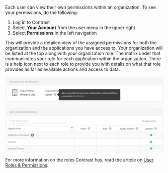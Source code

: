 <!--
title: "Your Permissions"
description: "Overview of user permissions"
tags: "user permissions manage account"
-->

Each user can view their own permissions within an organization. To see your permissions, do the following:

1. Log in to Contrast
2. Select **Your Account** from the user menu in the upper right
3. Select **Permissions** in the left navigation

This will provide a detailed view of the assigned permissions for both the organization and the applications you have access to. Your organization will be listed at the top along with your organization role. The matrix under that communicates your role for each application within the organization. There is a help icon next to each role to provide you with details on what that role provides as far as available actions and access to data.

<a href="assets/images/Permissions.png" rel="lightbox" title="User Permissions"><img class="thumbnail" src="assets/images/Permissions.png"/></a>

For more information on the roles Contrast has, read the article on [User Roles & Permissions](admin-manageorgsroleperm.html).

